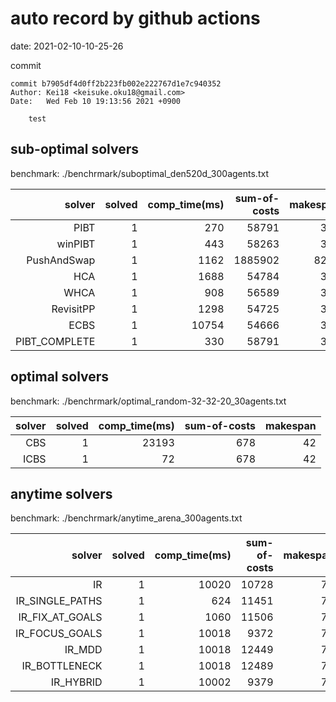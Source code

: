 auto record by github actions
===
date: 2021-02-10-10-25-26

commit
```
commit b7905df4d0ff2b223fb002e222767d1e7c940352
Author: Kei18 <keisuke.oku18@gmail.com>
Date:   Wed Feb 10 19:13:56 2021 +0900

    test

```

## sub-optimal solvers
benchmark: ./benchrmark/suboptimal_den520d_300agents.txt

|solver | solved | comp_time(ms) | sum-of-costs | makespan |
| ---: | ---: | ---: | ---: | ---: |
| PIBT | 1 | 270 | 58791 | 386 |
| winPIBT | 1 | 443 | 58263 | 395 |
| PushAndSwap | 1 | 1162 | 1885902 | 8292 |
| HCA | 1 | 1688 | 54784 | 386 |
| WHCA | 1 | 908 | 56589 | 386 |
| RevisitPP | 1 | 1298 | 54725 | 392 |
| ECBS | 1 | 10754 | 54666 | 389 |
| PIBT_COMPLETE | 1 | 330 | 58791 | 386 |

## optimal solvers
benchmark: ./benchrmark/optimal_random-32-32-20_30agents.txt

|solver | solved | comp_time(ms) | sum-of-costs | makespan |
| ---: | ---: | ---: | ---: | ---: |
| CBS | 1 | 23193 | 678 | 42 |
| ICBS | 1 | 72 | 678 | 42 |

## anytime solvers
benchmark: ./benchrmark/anytime_arena_300agents.txt

|solver | solved | comp_time(ms) | sum-of-costs | makespan |
| ---: | ---: | ---: | ---: | ---: |
| IR | 1 | 10020 | 10728 | 79 |
| IR_SINGLE_PATHS | 1 | 624 | 11451 | 79 |
| IR_FIX_AT_GOALS | 1 | 1060 | 11506 | 79 |
| IR_FOCUS_GOALS | 1 | 10018 | 9372 | 79 |
| IR_MDD | 1 | 10018 | 12449 | 79 |
| IR_BOTTLENECK | 1 | 10018 | 12489 | 79 |
| IR_HYBRID | 1 | 10002 | 9379 | 79 |
